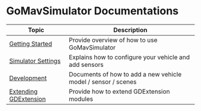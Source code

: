 # GoMavSimulator Documentations

| Topic                                        | Description                                                   |
| -------------------------------------------- | ------------------------------------------------------------- |
| [Getting Started](./GettingStarted.md)       | Provide overview of how to use GoMavSimulator                 |
| [Simulator Settings](./Settings.md)          | Explains how to configure your vehicle and add sensors              |
| [Development](./Development.md)              | Documents of how to add a new vehicle model / sensor / scenes |
| [Extending GDExtension](./GDExtension.md)    | Provide how to extend GDExtension modules                     |